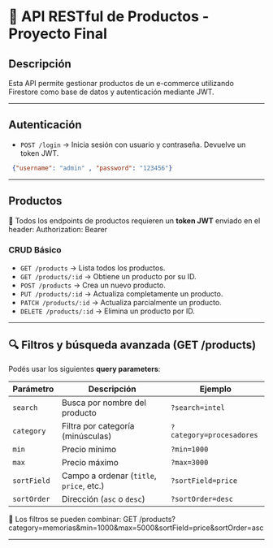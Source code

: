 # 🛒 API RESTful de Productos - Proyecto Final

## Descripción
Esta API permite gestionar productos de un e-commerce utilizando Firestore como base de datos y autenticación mediante JWT.

---

## Autenticación
- `POST /login` → Inicia sesión con usuario y contraseña. Devuelve un token JWT.
  
```json
 {"username": "admin" , "password": "123456"}
```
---

## Productos

🔐 Todos los endpoints de productos requieren un **token JWT** enviado en el header:
Authorization: Bearer <token>

### CRUD Básico

- `GET /products` → Lista todos los productos.
- `GET /products/:id` → Obtiene un producto por su ID.
- `POST /products` → Crea un nuevo producto.
- `PUT /products/:id` → Actualiza completamente un producto.
- `PATCH /products/:id` → Actualiza parcialmente un producto.
- `DELETE /products/:id` → Elimina un producto por ID.

---

## 🔍 Filtros y búsqueda avanzada (GET /products)

Podés usar los siguientes **query parameters**:

| Parámetro     | Descripción                                     | Ejemplo                     |
|---------------|-------------------------------------------------|-----------------------------|
| `search`      | Busca por nombre del producto                   | `?search=intel`             |
| `category`    | Filtra por categoría (minúsculas)               | `?category=procesadores`    |
| `min`         | Precio mínimo                                   | `?min=1000`                 |
| `max`         | Precio máximo                                   | `?max=3000`                 |
| `sortField`   | Campo a ordenar (`title`, `price`, etc.)        | `?sortField=price`          |
| `sortOrder`   | Dirección (`asc` o `desc`)                      | `?sortOrder=desc`           |

📌 Los filtros se pueden combinar:
GET /products?category=memorias&min=1000&max=5000&sortField=price&sortOrder=asc


---
